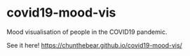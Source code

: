 # covid19-mood-vis
Mood visualisation of people in the COVID19 pandemic.

See it here! https://chunthebear.github.io/covid19-mood-vis/
